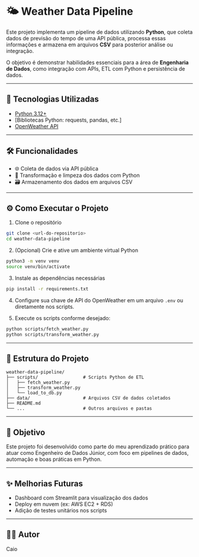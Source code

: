 # 🌤️ Weather Data Pipeline

Este projeto implementa um pipeline de dados utilizando **Python**, que coleta dados de previsão do tempo de uma API pública, processa essas informações e armazena em arquivos **CSV** para posterior análise ou integração.

O objetivo é demonstrar habilidades essenciais para a área de **Engenharia de Dados**, como integração com APIs, ETL com Python e persistência de dados.

---

## 🧰 Tecnologias Utilizadas

- [Python 3.12+](https://www.python.org/)
- [Bibliotecas Python: requests, pandas, etc.]
- [OpenWeather API](https://openweathermap.org/api)

---

## 🛠️ Funcionalidades

- 🌐 Coleta de dados via API pública
- 🧹 Transformação e limpeza dos dados com Python
- 🗃️ Armazenamento dos dados em arquivos CSV

---

## ⚙️ Como Executar o Projeto

1. Clone o repositório

```bash
git clone <url-do-repositorio>
cd weather-data-pipeline
```

2. (Opcional) Crie e ative um ambiente virtual Python

```bash
python3 -m venv venv
source venv/bin/activate
```

3. Instale as dependências necessárias

```bash
pip install -r requirements.txt
```

4. Configure sua chave de API do OpenWeather em um arquivo `.env` ou diretamente nos scripts.

5. Execute os scripts conforme desejado:

```bash
python scripts/fetch_weather.py
python scripts/transform_weather.py
```

---

## 📂 Estrutura do Projeto

```
weather-data-pipeline/
├── scripts/                 # Scripts Python de ETL
│   ├── fetch_weather.py
│   ├── transform_weather.py
│   └── load_to_db.py
├── data/                    # Arquivos CSV de dados coletados
├── README.md
└── ...                      # Outros arquivos e pastas
```

---

## 📌 Objetivo

Este projeto foi desenvolvido como parte do meu aprendizado prático para atuar como Engenheiro de Dados Júnior, com foco em pipelines de dados, automação e boas práticas em Python.

---

## ✨ Melhorias Futuras

- Dashboard com Streamlit para visualização dos dados
- Deploy em nuvem (ex: AWS EC2 + RDS)
- Adição de testes unitários nos scripts

---

## 👨‍💻 Autor

Caio
